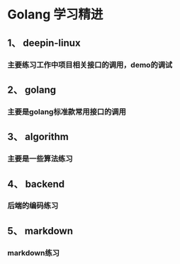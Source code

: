 #   Golang 学习精进

##  1、 deepin-linux
### 主要练习工作中项目相关接口的调用，demo的调试

##  2、 golang
### 主要是golang标准款常用接口的调用

##  3、 algorithm
### 主要是一些算法练习

##  4、 backend
### 后端的编码练习

##  5、 markdown
### markdown练习